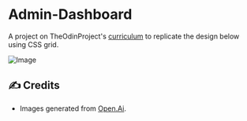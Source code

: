 # Admin-Dashboard

A project on TheOdinProject's [curriculum](https://www.theodinproject.com/lessons/node-path-intermediate-html-and-css-admin-dashboard) to replicate the design below using CSS grid.

![Image](https://cdn.statically.io/gh/TheOdinProject/curriculum/43cc6ab69fdfbef40d431a65677d2144668930ac/intermediate_html_css/grid/project_admin_dashboard/imgs/dashboard-project.png)

## ✍ Credits
- Images generated from [Open.Ai](https://www.open.ai/).